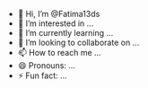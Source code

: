 - 👋 Hi, I’m @Fatima13ds
- 👀 I’m interested in ...
- 🌱 I’m currently learning ...
- 💞️ I’m looking to collaborate on ...
- 📫 How to reach me ...
- 😄 Pronouns: ...
- ⚡ Fun fact: ...

<!---
Fatima13ds/Fatima13ds is a ✨ special ✨ repository because its `README.md` (this file) appears on your GitHub profile.
You can click the Preview link to take a look at your changes.
--->
